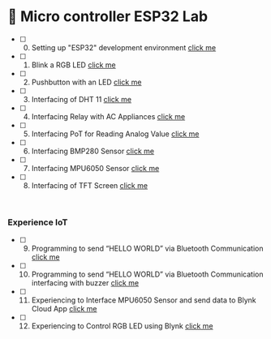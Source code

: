 # 🧪 Micro controller ESP32 Lab

- [ ] 0. Setting up "ESP32" development environment [click me](<00 nodemcu.md>)
- [ ] 1. Blink a RGB LED [click me](<01 project.md>)
- [ ] 2. Pushbutton with an LED [click me](<02 project.md>)
- [ ] 3. Interfacing of DHT 11 [click me](<03 project.md>)
- [ ] 4. Interfacing Relay with AC Appliances [click me](<04 project.md>)
- [ ] 5. Interfacing PoT for Reading Analog Value [click me](<05 project.md>)
- [ ] 6. Interfacing BMP280 Sensor [click me](<06 project.md>)
- [ ] 7. Interfacing MPU6050 Sensor [click me](<07 project.md>)
- [ ] 8. Interfacing of TFT Screen [click me](<08 project.md>)

<br>

### Experience IoT

- [ ] 9. Programming to send “HELLO WORLD” via Bluetooth Communication [click me](<09 project.md>)
- [ ] 10. Programming to send “HELLO WORLD” via Bluetooth Communication interfacing with buzzer [click me](<10 project.md>)
- [ ] 11. Experiencing to Interface MPU6050 Sensor and send data to Blynk Cloud App [click me](<11 project.md>)
- [ ] 12. Experiencing to Control RGB LED using Blynk [click me](<12 project.md>)
